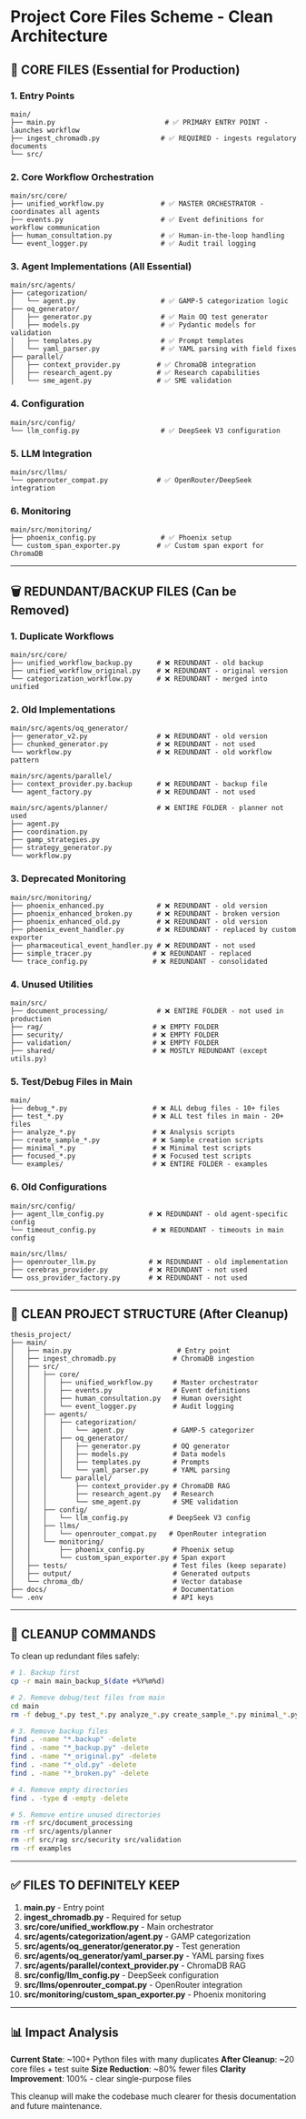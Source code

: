 # Project Core Files Scheme - Clean Architecture

## 🎯 CORE FILES (Essential for Production)

### 1. **Entry Points**
```
main/
├── main.py                           # ✅ PRIMARY ENTRY POINT - launches workflow
├── ingest_chromadb.py               # ✅ REQUIRED - ingests regulatory documents
└── src/
```

### 2. **Core Workflow Orchestration**
```
main/src/core/
├── unified_workflow.py              # ✅ MASTER ORCHESTRATOR - coordinates all agents
├── events.py                        # ✅ Event definitions for workflow communication
├── human_consultation.py            # ✅ Human-in-the-loop handling
└── event_logger.py                  # ✅ Audit trail logging
```

### 3. **Agent Implementations (All Essential)**
```
main/src/agents/
├── categorization/
│   └── agent.py                     # ✅ GAMP-5 categorization logic
├── oq_generator/
│   ├── generator.py                 # ✅ Main OQ test generator
│   ├── models.py                    # ✅ Pydantic models for validation
│   ├── templates.py                 # ✅ Prompt templates
│   └── yaml_parser.py               # ✅ YAML parsing with field fixes
├── parallel/
│   ├── context_provider.py         # ✅ ChromaDB integration
│   ├── research_agent.py           # ✅ Research capabilities
│   └── sme_agent.py                # ✅ SME validation
```

### 4. **Configuration**
```
main/src/config/
└── llm_config.py                    # ✅ DeepSeek V3 configuration
```

### 5. **LLM Integration**
```
main/src/llms/
└── openrouter_compat.py            # ✅ OpenRouter/DeepSeek integration
```

### 6. **Monitoring**
```
main/src/monitoring/
├── phoenix_config.py                # ✅ Phoenix setup
└── custom_span_exporter.py         # ✅ Custom span export for ChromaDB
```

---

## 🗑️ REDUNDANT/BACKUP FILES (Can be Removed)

### 1. **Duplicate Workflows**
```
main/src/core/
├── unified_workflow_backup.py      # ❌ REDUNDANT - old backup
├── unified_workflow_original.py    # ❌ REDUNDANT - original version
└── categorization_workflow.py      # ❌ REDUNDANT - merged into unified
```

### 2. **Old Implementations**
```
main/src/agents/oq_generator/
├── generator_v2.py                 # ❌ REDUNDANT - old version
├── chunked_generator.py            # ❌ REDUNDANT - not used
└── workflow.py                     # ❌ REDUNDANT - old workflow pattern

main/src/agents/parallel/
├── context_provider.py.backup      # ❌ REDUNDANT - backup file
└── agent_factory.py                # ❌ REDUNDANT - not used

main/src/agents/planner/            # ❌ ENTIRE FOLDER - planner not used
├── agent.py
├── coordination.py
├── gamp_strategies.py
├── strategy_generator.py
└── workflow.py
```

### 3. **Deprecated Monitoring**
```
main/src/monitoring/
├── phoenix_enhanced.py             # ❌ REDUNDANT - old version
├── phoenix_enhanced_broken.py      # ❌ REDUNDANT - broken version
├── phoenix_enhanced_old.py         # ❌ REDUNDANT - old version
├── phoenix_event_handler.py        # ❌ REDUNDANT - replaced by custom exporter
├── pharmaceutical_event_handler.py # ❌ REDUNDANT - not used
├── simple_tracer.py               # ❌ REDUNDANT - replaced
└── trace_config.py                # ❌ REDUNDANT - consolidated
```

### 4. **Unused Utilities**
```
main/src/
├── document_processing/            # ❌ ENTIRE FOLDER - not used in production
├── rag/                           # ❌ EMPTY FOLDER
├── security/                      # ❌ EMPTY FOLDER
├── validation/                    # ❌ EMPTY FOLDER
├── shared/                        # ❌ MOSTLY REDUNDANT (except utils.py)
```

### 5. **Test/Debug Files in Main**
```
main/
├── debug_*.py                     # ❌ ALL debug files - 10+ files
├── test_*.py                      # ❌ ALL test files in main - 20+ files
├── analyze_*.py                   # ❌ Analysis scripts
├── create_sample_*.py             # ❌ Sample creation scripts
├── minimal_*.py                   # ❌ Minimal test scripts
├── focused_*.py                   # ❌ Focused test scripts
└── examples/                      # ❌ ENTIRE FOLDER - examples
```

### 6. **Old Configurations**
```
main/src/config/
├── agent_llm_config.py           # ❌ REDUNDANT - old agent-specific config
└── timeout_config.py              # ❌ REDUNDANT - timeouts in main config

main/src/llms/
├── openrouter_llm.py             # ❌ REDUNDANT - old implementation
├── cerebras_provider.py          # ❌ REDUNDANT - not used
└── oss_provider_factory.py       # ❌ REDUNDANT - not used
```

---

## 📁 CLEAN PROJECT STRUCTURE (After Cleanup)

```
thesis_project/
├── main/
│   ├── main.py                          # Entry point
│   ├── ingest_chromadb.py              # ChromaDB ingestion
│   ├── src/
│   │   ├── core/
│   │   │   ├── unified_workflow.py     # Master orchestrator
│   │   │   ├── events.py               # Event definitions
│   │   │   ├── human_consultation.py   # Human oversight
│   │   │   └── event_logger.py         # Audit logging
│   │   ├── agents/
│   │   │   ├── categorization/
│   │   │   │   └── agent.py            # GAMP-5 categorizer
│   │   │   ├── oq_generator/
│   │   │   │   ├── generator.py        # OQ generator
│   │   │   │   ├── models.py           # Data models
│   │   │   │   ├── templates.py        # Prompts
│   │   │   │   └── yaml_parser.py      # YAML parsing
│   │   │   └── parallel/
│   │   │       ├── context_provider.py # ChromaDB RAG
│   │   │       ├── research_agent.py   # Research
│   │   │       └── sme_agent.py        # SME validation
│   │   ├── config/
│   │   │   └── llm_config.py          # DeepSeek V3 config
│   │   ├── llms/
│   │   │   └── openrouter_compat.py   # OpenRouter integration
│   │   └── monitoring/
│   │       ├── phoenix_config.py       # Phoenix setup
│   │       └── custom_span_exporter.py # Span export
│   ├── tests/                          # Test files (keep separate)
│   ├── output/                         # Generated outputs
│   └── chroma_db/                      # Vector database
├── docs/                               # Documentation
└── .env                                # API keys
```

---

## 🔧 CLEANUP COMMANDS

To clean up redundant files safely:

```bash
# 1. Backup first
cp -r main main_backup_$(date +%Y%m%d)

# 2. Remove debug/test files from main
cd main
rm -f debug_*.py test_*.py analyze_*.py create_sample_*.py minimal_*.py focused_*.py

# 3. Remove backup files
find . -name "*.backup" -delete
find . -name "*_backup.py" -delete
find . -name "*_original.py" -delete
find . -name "*_old.py" -delete
find . -name "*_broken.py" -delete

# 4. Remove empty directories
find . -type d -empty -delete

# 5. Remove entire unused directories
rm -rf src/document_processing
rm -rf src/agents/planner
rm -rf src/rag src/security src/validation
rm -rf examples
```

---

## ✅ FILES TO DEFINITELY KEEP

1. **main.py** - Entry point
2. **ingest_chromadb.py** - Required for setup
3. **src/core/unified_workflow.py** - Main orchestrator
4. **src/agents/categorization/agent.py** - GAMP categorization
5. **src/agents/oq_generator/generator.py** - Test generation
6. **src/agents/oq_generator/yaml_parser.py** - YAML parsing fixes
7. **src/agents/parallel/context_provider.py** - ChromaDB RAG
8. **src/config/llm_config.py** - DeepSeek configuration
9. **src/llms/openrouter_compat.py** - OpenRouter integration
10. **src/monitoring/custom_span_exporter.py** - Phoenix monitoring

---

## 📊 Impact Analysis

**Current State**: ~100+ Python files with many duplicates
**After Cleanup**: ~20 core files + test suite
**Size Reduction**: ~80% fewer files
**Clarity Improvement**: 100% - clear single-purpose files

This cleanup will make the codebase much clearer for thesis documentation and future maintenance.